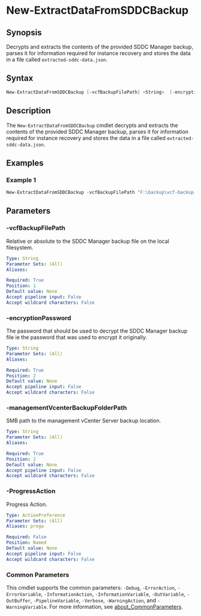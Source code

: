 # New-ExtractDataFromSDDCBackup

## Synopsis

Decrypts and extracts the contents of the provided SDDC Manager backup, parses it for information required for instance recovery and stores the data in a file called `extracted-sddc-data.json`.

## Syntax

```powershell
New-ExtractDataFromSDDCBackup [-vcfBackupFilePath] <String>  [-encryptionPassword] <String> [-managementVcenterBackupFolderPath] <String> [-ProgressAction <ActionPreference>] [<CommonParameters>]
```

## Description

The `New-ExtractDataFromSDDCBackup` cmdlet decrypts and extracts the contents of the provided SDDC Manager backup, parses it for information required for instance recovery and stores the data in a file called `extracted-sddc-data.json`.

## Examples

### Example 1

```powershell
New-ExtractDataFromSDDCBackup -vcfBackupFilePath "F:\backup\vcf-backup-sfo-vcf01-sfo-rainpole-io-2023-09-19-10-53-02.tar.gz" -encryptionPassword "VMw@re1!VMw@re1!" -managementVcenterBackupFolderPath "10.221.78.133/F$/backup/vCenter/sn_sfo-m01-vc01.sfo.rainpole.io/M_8.0.1.00100_20231121-104120_"
```

## Parameters

### -vcfBackupFilePath

Relative or absolute to the SDDC Manager backup file on the local filesystem.

```yaml
Type: String
Parameter Sets: (All)
Aliases:

Required: True
Position: 1
Default value: None
Accept pipeline input: False
Accept wildcard characters: False
```

### -encryptionPassword

The password that should be used to decrypt the SDDC Manager backup file ie the password that was used to encrypt it originally.

```yaml
Type: String
Parameter Sets: (All)
Aliases:

Required: True
Position: 2
Default value: None
Accept pipeline input: False
Accept wildcard characters: False
```

### -managementVcenterBackupFolderPath

SMB path to the management vCenter Server backup location.

```yaml
Type: String
Parameter Sets: (All)
Aliases:

Required: True
Position: 2
Default value: None
Accept pipeline input: False
Accept wildcard characters: False
```

### -ProgressAction

Progress Action.

```yaml
Type: ActionPreference
Parameter Sets: (All)
Aliases: proga

Required: False
Position: Named
Default value: None
Accept pipeline input: False
Accept wildcard characters: False
```

### Common Parameters

This cmdlet supports the common parameters: `-Debug`, `-ErrorAction`, `-ErrorVariable`, `-InformationAction`, `-InformationVariable`, `-OutVariable`, `-OutBuffer`, `-PipelineVariable`, `-Verbose`, `-WarningAction`, and `-WarningVariable`. For more information, see [about_CommonParameters](http://go.microsoft.com/fwlink/?LinkID=113216).
